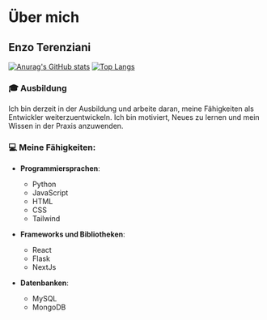 # Über mich

## Enzo Terenziani

[![Anurag's GitHub stats](https://github-readme-stats.vercel.app/api?username=im23b-terenzianie)](https://github.com/im23b-terenzianie/github-readme-stats) [![Top Langs](https://github-readme-stats.vercel.app/api/top-langs/?username=im23b-terenzianie)](https://github.com/im23b-terenzianie/github-readme-stats)

### 🎓 Ausbildung
Ich bin derzeit in der Ausbildung und arbeite daran, meine Fähigkeiten als Entwickler weiterzuentwickeln. Ich bin motiviert, Neues zu lernen und mein Wissen in der Praxis anzuwenden.

### 💻 Meine Fähigkeiten:
- **Programmiersprachen**:  
  - Python  
  - JavaScript  
  - HTML  
  - CSS
  - Tailwind

- **Frameworks und Bibliotheken**:  
  - React  
  - Flask  
  - NextJs

- **Datenbanken**:  
  - MySQL  
  - MongoDB  


